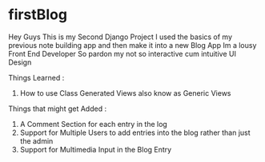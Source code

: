 # firstBlog
 Hey Guys 
 This is my Second Django Project
 I used the basics of my previous note building app and then make it into a new Blog App
 Im a lousy Front End Developer So pardon my not so interactive  cum intuitive UI Design
 
 
 Things Learned :
 1. How to use Class Generated Views also know as Generic Views
 
 
 
 Things that might get Added :
 1. A Comment Section for each entry in the log
 2. Support for Multiple Users to add entries into the blog rather than just the admin
 3. Support for Multimedia Input in the Blog Entry 
 
 
 
